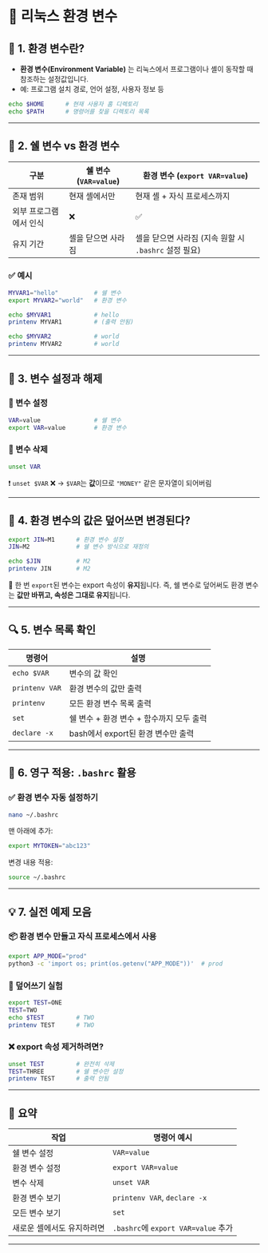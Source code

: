 # 🐧 리눅스 환경 변수

## 📌 1. 환경 변수란?

* **환경 변수(Environment Variable)** 는 리눅스에서 프로그램이나 셸이 동작할 때 참조하는 설정값입니다.
* 예: 프로그램 설치 경로, 언어 설정, 사용자 정보 등

```bash
echo $HOME      # 현재 사용자 홈 디렉토리
echo $PATH      # 명령어를 찾을 디렉토리 목록
```

---

## 🧱 2. 쉘 변수 vs 환경 변수

| 구분           | 쉘 변수 (`VAR=value`) | 환경 변수 (`export VAR=value`)           |
| ------------ | ------------------ | ------------------------------------ |
| 존재 범위        | 현재 셸에서만            | 현재 셸 + 자식 프로세스까지                     |
| 외부 프로그램에서 인식 | ❌                  | ✅                                    |
| 유지 기간        | 셸을 닫으면 사라짐         | 셸을 닫으면 사라짐 (지속 원할 시 `.bashrc` 설정 필요) |

### ✅ 예시

```bash
MYVAR1="hello"          # 쉘 변수
export MYVAR2="world"   # 환경 변수

echo $MYVAR1            # hello
printenv MYVAR1         # (출력 안됨)

echo $MYVAR2            # world
printenv MYVAR2         # world
```

---

## 🔄 3. 변수 설정과 해제

### 🔹 변수 설정

```bash
VAR=value               # 쉘 변수
export VAR=value        # 환경 변수
```

### 🔹 변수 삭제

```bash
unset VAR
```

❗ `unset $VAR` ❌ → `$VAR`는 **값**이므로 `"MONEY"` 같은 문자열이 되어버림

---

## 🧪 4. 환경 변수의 값은 덮어쓰면 변경된다?

```bash
export JIN=M1      # 환경 변수 설정
JIN=M2             # 쉘 변수 방식으로 재정의

echo $JIN          # M2
printenv JIN       # M2
```

📌 한 번 `export`된 변수는 export 속성이 **유지**됩니다.
즉, 쉘 변수로 덮어써도 환경 변수는 **값만 바뀌고, 속성은 그대로 유지**됩니다.

---

## 🔍 5. 변수 목록 확인

| 명령어            | 설명                        |
| -------------- | ------------------------- |
| `echo $VAR`    | 변수의 값 확인                  |
| `printenv VAR` | 환경 변수의 값만 출력              |
| `printenv`     | 모든 환경 변수 목록 출력            |
| `set`          | 쉘 변수 + 환경 변수 + 함수까지 모두 출력 |
| `declare -x`   | bash에서 export된 환경 변수만 출력  |

---

## 📝 6. 영구 적용: `.bashrc` 활용

### ✅ 환경 변수 자동 설정하기

```bash
nano ~/.bashrc
```

맨 아래에 추가:

```bash
export MYTOKEN="abc123"
```

변경 내용 적용:

```bash
source ~/.bashrc
```

---

## 💡 7. 실전 예제 모음

### 📦 환경 변수 만들고 자식 프로세스에서 사용

```bash
export APP_MODE="prod"
python3 -c 'import os; print(os.getenv("APP_MODE"))'  # prod
```

### 🧪 덮어쓰기 실험

```bash
export TEST=ONE
TEST=TWO
echo $TEST         # TWO
printenv TEST      # TWO
```

### ❌ export 속성 제거하려면?

```bash
unset TEST         # 완전히 삭제
TEST=THREE         # 쉘 변수만 설정
printenv TEST      # 출력 안됨
```

---

## 🎯 요약

| 작업             | 명령어 예시                           |
| -------------- | -------------------------------- |
| 쉘 변수 설정        | `VAR=value`                      |
| 환경 변수 설정       | `export VAR=value`               |
| 변수 삭제          | `unset VAR`                      |
| 환경 변수 보기       | `printenv VAR`, `declare -x`     |
| 모든 변수 보기       | `set`                            |
| 새로운 셸에서도 유지하려면 | `.bashrc`에 `export VAR=value` 추가 |

---